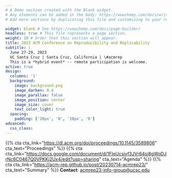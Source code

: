 ```yaml
---
# A Demo section created with the Blank widget.
# Any elements can be added in the body: https://wowchemy.com/docs/writing-markdown-latex/
# Add more sections by duplicating this file and customizing to your requirements.

widget: blank # See https://wowchemy.com/docs/page-builder/
headless: true # This file represents a page section.
weight: 10 # Order that this section will appear.
title: 2023 ACM Conference on Reproducibility and Replicability
subtitle: |
  June 27-29, 2023  
  UC Santa Cruz | Santa Cruz, California | \#acmrep  
  This is a *hybrid event* -- remote participation is welcome.
active: true
design:
  columns: '1'
  background:
    image: background.png
    image_darken: 0.4
    image_parallax: false
    image_position: center
    image_size: cover
    text_color_light: true
  spacing:
    padding: ['20px', '0', '20px', '0']
advanced:
  css_class: 
---
```

{{% cta cta_link="https://dl.acm.org/doi/proceedings/10.1145/3589806" cta_text="Proceedings" %}}
{{% cta cta_link="https://docs.google.com/document/d/1FIeUcsjyf3JVr64sj8gWoDJrNc6C0467Q0VPKKj2Ux4/edit?usp=sharing" cta_text="Agenda" %}}
{{% cta cta_link="https://acm-rep.github.io/post/20230714-acmrep23/" cta_text="Summary" %}}
**Contact**: [acmrep23-info-group@ucsc.edu](mailto:acmrep23-info-group@ucsc.edu)


